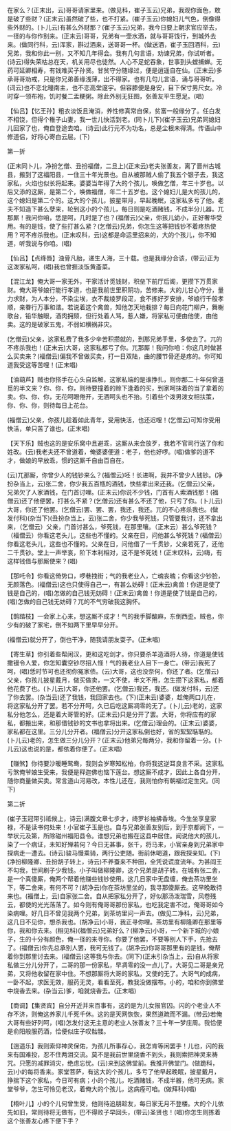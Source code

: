 <!-- { "loadSidebar": true } -->
在家么？(正末出，云)哥哥请家里来。(做见科，崔子玉云)兄弟，我观你面色，敢是破了些财？(正末云)虽然破了些，也不打紧。(崔子玉云)你媳妇儿气色，倒像得些外财的。(卜儿云)有甚么外财那？(崔子玉云)兄弟，我今日要上朝求官应举去，一径的与你作别来。(正末云)哥哥，兄弟有一壶水酒，就与哥哥饯行，到城外去来。(做同行科，云)浑家，斟过酒来，送哥哥一杯。(做送酒，崔子玉回酒科，云)兄弟，我和你此一别，又不知几年得会。我有几句言语，劝谏兄弟，你试听者。(诗云)得失荣枯总在天，机关用尽也徒然。人心不足蛇吞象，世事到头螳捕蝉。无药可延卿相寿，有钱难买子孙贤。甘贫守分随缘过，便是逍遥自在仙。(正末云)多承哥哥劝戒，只是你兄弟善缘浅薄，出不得家。也有几句儿言语，诵与哥哥听。(词云)也不恋北疃南主，也不恋高堂邃宇。但容膝便是身安，目下保寸男尺女。冷时穿一领布袍，饥时餐二盂粳粥。除此外别无狂图，张善友平生愿足。(唱)

【仙吕】【忆王孙】粗衣淡饭且淹消，养性修真常自保，贫富一般缘分了。任白发不相饶，但得个稚子山妻，我一世儿快活到老。(同卜儿下)(崔子玉云)兄弟同媳妇儿回家了也，俺自登途去咱。(诗云)此行元不为功名，总是尘根未得清。传语山中修道侣，好将心寄白云层。(下)

第一折

(正末同卜儿，净扮乞僧、丑扮福僧，二旦上)(正末云)老夫张善友，离了晋州古城县，搬到了这福阳县，一住三十年光景也。自从被那贼人偷了我五个银子去，我这家私，火焰也似长将起来。婆婆当年得了大的个孩儿，唤做乞僧，年三十岁也。以后又添的这厮，是第二个，唤做福僧，年二十五岁也。这个媳妇儿是大的孩儿的，这个媳妇是第二个的。这大的个孩儿，披星带月，早起晚眠，这家私多亏了他。老夫不知造下甚么孽来，轮到这小的个孩儿，每日则是吃酒赌钱，不成半分儿器。兀那厮！我问你咱，恁是呵，几时是了也？(福僧云)父亲，你孩儿幼小，正好奢华受用。有的是钱，使了些打甚么紧？(乞僧云)兄弟，你怎生这等把钱钞不着疼热使用？可不疼杀我也。(正末叹科，云)这都是命运里招来的，大的个孩儿，你不知道，听我说与你咱。(唱)

【仙吕】【点绛唇】浊骨凡胎，递生人海，三十载。也是我缘分合该，(带云)正为这泼家私呵，(唱)我也曾捱淡饭黄齑菜。

【混江龙】俺大哥一家无外，干家活计觅钱财，积垒下前厅后阁，更攒下万贯家财。俺大哥爷娘行能行孝道，也是我前世里积阴功，苦修来。大的儿甘心守分，量力求财，为人本分，不染尘埃，衣不裁绫罗段疋，食不拣好歹安排，爷娘行千般孝顺，亲眷行万事和谐。若说着这个禽兽，知他怎天地栽排？每日向花门柳户，舞榭歌台，铅华触眼，酒肉拥颏，但行处着人骂，惹人嫌，将家私可便由他使，由他卖。这的是破家五鬼，不弱如横祸非灾。

(乞僧云)父亲，这家私费了我多少辛苦积攒就的，到那兄弟手里，多使去了。兀的不疼杀我也！(正末云)大哥，这家私都亏了你。兀那厮！我问你咱：你这几时做甚么买卖来？(福僧云)偏我不曾做买卖，打一日双陆，曲的腰节骨还是疼的。你可知道我受这等苦哩！(正末唱)

【油葫芦】贼也你搭手在心头自监解，这家私端的是谁挣扎，则你那二十年何曾道觅的半文来？你、你、你，则待要撞着的赊下逢着的买，到家呵抹着的当了拿着的卖。你、你、你，无花呵眼倦开，无酒呵头也不抬。引着些个泼男泼女相扶策，你、你、你，则待每日上花台。

(福僧云)父亲，你孩儿趁着如此青年，受用快活，也还迟哩！(乞僧云)可知你受用快活，单只苦了谁也。(正末唱)

【天下乐】贼也这的是安乐窝中且避乖，这厮从来会放歹，我若不官司行送了你和姓改。(云)我老夫还不曾道着，俺婆婆便道：老子，他也好啰。(唱)做爹的道不才，做娘的早放乖，惯的这厮千自由百自在。

(云)兀那厮，你曾少人的钱钞来么？(福僧云)呸！长进啊，我并不曾少人钱钞。(净扮杂当上，云)张二舍，你少我五百瓶的酒钱，快些拿出来还我。(乞僧云)父亲，兄弟欠了人家酒钱，在门首讨哩。(正末云)你说不少钱，门首有人索酒钱那！(福僧云)还了他便罢，打甚么不紧？(乞僧云)还有甚么不还了他，只亏了你。(卜儿云)大哥，你还了他罢。(乞僧云)罢、罢、罢，我还，我还。兀的不心疼杀我也。(做发付科)(杂当下)(丑扮杂当上，云)张二舍，你少我爷死钱，只管要我讨，还不拿出来，（乞僧云）父亲，门首讨甚么，爷死钱，在那里嚷。（正末云）甚么爷死钱？（福僧云）你看这老头儿，这些也不懂的。父亲在日，问他甚么爷死钱？(福僧云)你看这老头儿，这些也不懂的。父亲在日，问他借了一千贯钞，父亲若死了，还他二千贯钞。堂上一声举哀，阶下本利相对，这不是爷死钱！(正末叹科，云)嗨，有这样钱借与那厮使来？(唱)

【那吒令】你看这倚势口，啰巷拽街；气的我老业人，亡魂丧魄；你看这少钞脸，无颜落色。(福僧云)这也只使得自己一，有甚么妨碍！(正末云)禽兽！你道是使了钱是自己的，(唱)怎做的自己钱无妨碍！(正末云)禽兽！你道是使了钱是自己的，(唱)怎做的自己钱无妨碍？兀的不气穷破我这胸怀。

【鹊踏枝】一会家上心来，想这厮不成才！气的我手脚酸麻，东倒西歪。贼也，你少有的破了家宅，倒不如两下里早早分开。

(福僧云)就分开了，倒也干净，随我请朋友耍子。(正末唱)

【寄生草】你引着些帮闲汉，更和这吃剑才。你只要杀羊造酒将人待，你道是使钱撒镘令人爱，你怎知囊空钞尽招人怪！气的我老业人目下一身亡。(带云)我死了呵，(唱)恁时节可也还彻你冤家债。(云)大哥，这也没奈何，你还了者。(乞僧云)父亲，你孩儿披星戴月，做买做卖，一文不使，半文不用，怎生攒下这家私，都着他花费了也。(卜儿云)大哥，你还他罢。(乞僧云)我还，我还。(做发付科，云)还了你去罢。(杂当云)还了我钱，我回家去也。(下)(正末云)婆婆，趁俺两口儿在，将这家私分开了罢。若不分开呵，久已后吃这厮凋零的无了。(卜儿云)老的，这家私分他怎么，还是着大哥管的好。(正末云)只是分开了罢。大哥，你将应有的家私，都搬出来，和那借钱钞的文书也拿将出来。(乞僧云)理会的。(正末云)婆婆，家私都在这里。三分儿分开者。(福僧云)分开这家私倒也好，省的絮絮聒聒的。(卜儿云)老的，怎生做三分儿分开？(正末云)他弟兄每两分，我和你留着一分。(卜儿云)这也说的是，都依着你便了。(正末唱)

【赚煞】你待要沙暖睡鸳鸯，我则会岁寒知松柏，你将我这逆耳良言不采。这家私亏煞俺爷娘生受来，我便是释迦佛也恼下莲台。想这厮不成才，因此上各自分开，随你商量做买卖。常言道山河易改，本性儿还在，我则怕你有朝福过定生灾。(同下)

第二折

(崔子玉冠带引祗候上，诗云)满腹文章七步才，绮罗衫袖拂香埃。今生坐享皇家禄，不是读书何处来！小官崔子玉是也。自与兄弟张善友别后，到于京都阙下，一举状元及第，所除磁州福阳县令。谁想兄弟也搬在这县中居住。闻说他大的孩儿，染了一个病证，未知好殚若何？今日无甚事，张千，将马来，小官亲身到兄弟家中探病走一遭去。(诗云)骏马慢乘骑，两行公吏随。街前休喝道，跟我探亲知。(下)(净扮柳隆卿、丑扮胡子转上，诗云)不养蚕来不种田，全凭说谎度流年。为甚阎王不勾我，世间刷子少我钱。小子叫做柳隆卿，这个兄弟是胡子转。在城有张二舍，是一个真傻厮，俺两个帮着他赚些钱钞使用。这几日家中无盘缠，俺去茶坊里坐下，等二舍来，有何不可？(胡净云)你在茶坊里坐的，我寻那傻厮去。这早晚敢待来也。(福僧上，云)自家张二舍。自从把家私分开了，好似那汤泼瑞雪，风卷残云，都使的光光荡荡了。如今则有俺哥哥那份家私，也吃我定害不过，俺哥哥如今染病哩。好几日不曾见我两个兄弟，到茶坊里问一声去。(做见二净科，云)兄弟，这几日不见你，想杀我也。(胡净云)小哥，我正寻你哩。茶坊里有柳隆卿在那里等你，我和你去来。(相见科)(福僧云)兄弟好么？(柳净云)小哥，一个新下城的小娘子，生的十分有颜色，俺一径的来寻你。你要了他罢，不要等别人下手，先抢去了。(福僧云)你先总承别人罢，我可无钱了。(胡净云)你哥哥那里有的是钱，俺帮着你到那里讨去来。(福僧云)这等我与你去。(同下)(正末引杂当上，云)自从将家私做三分儿分开了，二哥的那一份家私，早凋零的没一点儿了。大哥见二哥是亲兄弟，又将他收留在家中住。不想那厮将大哥的家私，又使的无了。大哥气的成病，一卧不起，求医无效，服药无灵，看看至死，教我没做摆布。小的，咱和你到佛堂中烧香去来。(杂当云)爹，咱就烧香去。(正末唱)

【商调】【集贤宾】自分开近并来百事有，这的是为儿女报官囚。闪的个老业人不存不济，则俺这养家儿千死千休。这的是天网恢恢，果然道疏而不漏。(带云)若俺大哥有些好列呵，(唱)怎发付这无主意的老业人张善友？三十年一梦庄周。我恰便是俞阳般服药酒，恰便似庄子叹骷髅。

【逍遥乐】我则索仰神灵保佑，为孩儿所事存心，我怎肯等闲罢手！儿也，闪的我来有国难投，忍不住两泪交流。莫不是我前世里烧香不到头，我则索把神灵来祷咒。只愿的减罪消灾，绝虑忘忧。(云)来到这佛堂前。我推开佛堂门。(做跪科，云)小的每将香来。家堂菩萨，有这大的个孩儿，多亏了他早起晚眠，披星戴月，挣揣下这个家私，今日可有病；小的个孩儿，吃酒赌钱，不成半器，他可无病。家堂爷爷，怎生可怜见老汉，着俺大的个孩儿，这病痊可咱。(做拜科)(唱)

【梧叶儿】小的个儿何曾生受，他则待追朋趁友，每日家无月不登楼。大的个儿依先如旧，常则待将无做有，巴不得败子早回头，(带云)圣贤也！(唱)你怎生则拣着这个张善友心疼下便下手？

